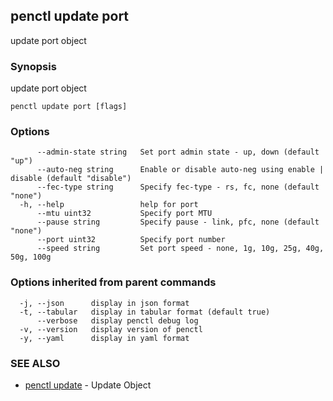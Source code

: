 ## penctl update port

update port object

### Synopsis


update port object

```
penctl update port [flags]
```

### Options

```
      --admin-state string   Set port admin state - up, down (default "up")
      --auto-neg string      Enable or disable auto-neg using enable | disable (default "disable")
      --fec-type string      Specify fec-type - rs, fc, none (default "none")
  -h, --help                 help for port
      --mtu uint32           Specify port MTU
      --pause string         Specify pause - link, pfc, none (default "none")
      --port uint32          Specify port number
      --speed string         Set port speed - none, 1g, 10g, 25g, 40g, 50g, 100g
```

### Options inherited from parent commands

```
  -j, --json      display in json format
  -t, --tabular   display in tabular format (default true)
      --verbose   display penctl debug log
  -v, --version   display version of penctl
  -y, --yaml      display in yaml format
```

### SEE ALSO
* [penctl update](penctl_update.md)	 - Update Object

